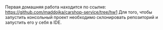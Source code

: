 Первая домашняя работа находится по ссылке: https://github.com/maddojka/carshop-service/tree/hw1
Для того, чтобы запустить консольный проект необходимо склонировать репозиторий и запустить его у себя в IDE.

